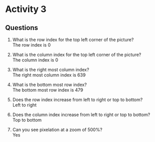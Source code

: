 # Activity 3  
## Questions
1. What is the row index for the top left corner of the picture?  
The row index is 0  

2. What is the column index for the top left corner of the picture?  
The column index is 0  

3. What is the right most column index?  
The right most column index is 639  

4. What is the bottom most row index?  
The bottom most row index is 479  

5. Does the row index increase from left to right or top to bottom?  
Left to right  

6. Does the column index increase from left to right or top to bottom?  
Top to bottom  

7. Can you see pixelation at a zoom of 500%?  
Yes  

